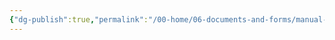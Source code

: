 ```yaml
---
{"dg-publish":true,"permalink":"/00-home/06-documents-and-forms/manual-applications/a-generic/"}
---
```


